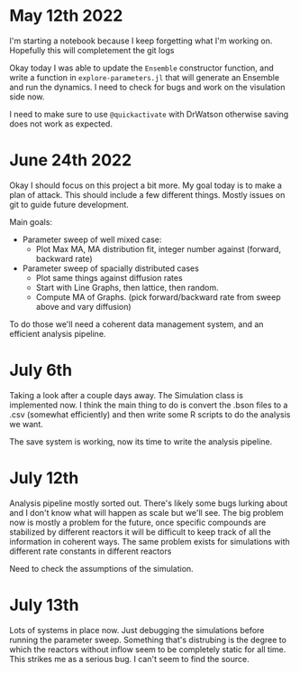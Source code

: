 # May 12th 2022

I'm starting a notebook because I keep forgetting what I'm working on. Hopefully this will completement the git logs

Okay today I was able to update the `Ensemble` constructor function, and write a function in `explore-parameters.jl` that will generate an Ensemble and run the dynamics. I need to check for bugs and work on the visulation side now. 

I need to make sure to use `@quickactivate` with DrWatson otherwise saving does not work as expected. 

# June 24th 2022

Okay I should focus on this project a bit more. My goal today is to make a plan of attack. This should include a few different things. Mostly issues on git to guide future development. 

Main goals:
- Parameter sweep of well mixed case:
    - Plot Max MA, MA distribution fit, integer number against (forward, backward rate)
- Parameter sweep of spacially distributed cases 
    - Plot same things against diffusion rates
    - Start with Line Graphs, then lattice, then random.
    - Compute MA of Graphs. (pick forward/backward rate from sweep above and vary diffusion)

To do those we'll need a coherent data management system, and an efficient analysis pipeline.

# July 6th 

Taking a look after a couple days away. The Simulation class is implemented now. I think the main thing to do is convert the .bson files to a .csv (somewhat efficiently) and then write some R scripts to do the analysis we want.

The save system is working, now its time to write the analysis pipeline. 

# July 12th 

Analysis pipeline mostly sorted out. There's likely some bugs lurking about and I don't know what will happen as scale but we'll see. The big problem now is mostly a problem for the future, once specific compounds are stabilized by different reactors it will be difficult to keep track of all the information in coherent ways. The same problem exists for simulations with different rate constants in different reactors

Need to check the assumptions of the simulation.

# July 13th

Lots of systems in place now. Just debugging the simulations before running the parameter sweep. Something that's distrubing is the degree to which the reactors without inflow seem to be completely static for all time. This strikes me as a serious bug. I can't seem to find the source. 